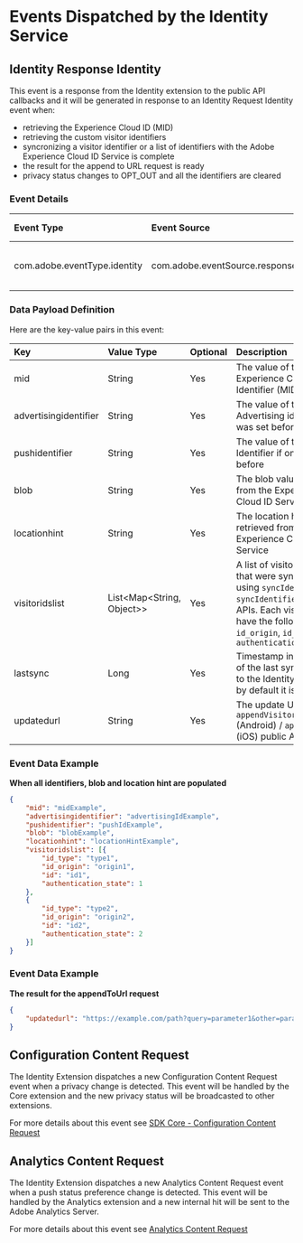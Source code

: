 

# Events Dispatched by the Identity Service

## Identity Response Identity

This event is a response from the Identity extension to the public API callbacks and it will be generated in response to an Identity Request Identity event when:

- retrieving the Experience Cloud ID (MID) 
- retrieving the custom visitor identifiers
- syncronizing a visitor identifier or a list of identifiers with the Adobe Experience Cloud ID Service is complete
- the result for the append to URL request is ready
- privacy status changes to OPT_OUT and all the identifiers are cleared

### Event Details

| **Event Type**               | **Event Source**                       | **Paired** | **Paired Event**                                             |
| :--------------------------- | :------------------------------------- | :--------- | :----------------------------------------------------------- |
| com.adobe.eventType.identity | com.adobe.eventSource.responseIdentity | Yes        | [Identity Request Identity Event](./events-handled-by-the-identity-service.md#identity-request-identity) |

### Data Payload Definition

Here are the key-value pairs in this event:

| **Key**               | **Value Type**            | **Optional** | **Description**                                              |
| :-------------------- | :------------------------ | :----------- | :----------------------------------------------------------- |
| mid                   | String                    | Yes          | The value of the Experience Cloud Identifier (MID)           |
| advertisingidentifier | String                    | Yes          | The value of the Advertising identifier if it was set before |
| pushidentifier        | String                    | Yes          | The value of the Push Identifier if one was set before       |
| blob                  | String                    | Yes          | The blob value retrieved from the Experience Cloud ID Service |
| locationhint          | String                    | Yes          | The location hint value retrieved from the Experience Cloud ID Service |
| visitoridslist        | List<Map<String, Object>> | Yes          | A list of visitor identifiers that were synced before using `syncIdentifier` or `syncIdentifiers` public APIs. Each visitor id will have the following keys: `id_origin`, `id_type`, `id`, `authentication_state` |
| lastsync              | Long                      | Yes          | Timestamp in seconds of the last sync call sent to the Identity service, by default it is 0 |
| updatedurl            | String                    | Yes          | The update URL when `appendVisitorInfoForURL` (Android) / `appendToUrl` (iOS) public API is called |

### Event Data Example

**When all identifiers, blob and location hint are populated**

```json
{
    "mid": "midExample",
    "advertisingidentifier": "advertisingIdExample",
    "pushidentifier": "pushIdExample",
    "blob": "blobExample",
    "locationhint": "locationHintExample",
    "visitoridslist": [{
        "id_type": "type1",
        "id_origin": "origin1",
        "id": "id1",
        "authentication_state": 1
    },
    {
        "id_type": "type2",
        "id_origin": "origin2",
        "id": "id2",
        "authentication_state": 2
    }]
}
```

### Event Data Example

**The result for the appendToUrl request**

```json
{
    "updatedurl": "https://example.com/path?query=parameter1&other=parameter2&adobe_mc=MCMID%3Dmidexample%7CMCAID%3Daidexample&adobe_aa_vid=visitoridexample"
}
```



## Configuration Content Request 

The Identity Extension dispatches a new Configuration Content Request event when a privacy change is detected. This event will be handled by the Core extension and the new privacy status will be broadcasted to other extensions.

For more details about this event see [SDK Core - Configuration Content Request](../sdk-core/events-handled-by-sdk-core.md#configuration-request-content)



## Analytics Content Request

The Identity Extension dispatches a new Analytics Content Request event when a push status preference change is detected. This event will be handled by the Analytics extension and a new internal hit will be sent to the Adobe Analytics Server.

For more details about this event see [Analytics Content Request](../adobe-analytics/events-handled-by-adobe-analytics.md#analytics-content-request)



